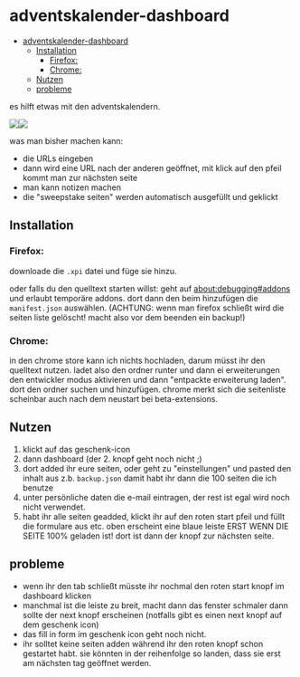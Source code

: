 # adventskalender-dashboard

- [adventskalender-dashboard](#adventskalender-dashboard)
    - [Installation](#installation)
        - [Firefox:](#firefox)
        - [Chrome:](#chrome)
    - [Nutzen](#nutzen)
    - [probleme](#probleme)

es hilft etwas mit den adventskalendern.

![](https://i.imgur.com/EXA9bxW.png)![](https://i.imgur.com/w60JGOk.png)

was man bisher machen kann:
- die URLs eingeben
- dann wird eine URL nach der anderen geöffnet, mit klick auf den pfeil kommt man zur nächsten seite
- man kann notizen machen
- die "sweepstake seiten" werden automatisch ausgefüllt und geklickt

## Installation

### Firefox: 
downloade die `.xpi` datei und füge sie hinzu.

oder falls du den quelltext starten willst:
geht auf [about:debugging#addons](about:debugging#addons) und erlaubt temporäre addons. dort dann den beim hinzufügen die `manifest.json` auswählen. (ACHTUNG: wenn man firefox schließt wird die seiten liste gelöscht! macht also vor dem beenden ein backup!)

### Chrome: 
in den chrome store kann ich nichts hochladen, darum müsst ihr den quelltext nutzen. ladet also den ordner runter und dann
ei erweiterungen den entwickler modus aktivieren und dann "entpackte erweiterung laden". dort den ordner suchen und hinzufügen. chrome merkt sich die seitenliste scheinbar auch nach dem neustart bei beta-extensions.

## Nutzen
1. klickt auf das geschenk-icon
2. dann dashboard (der 2. knopf geht noch nicht ;)
3. dort added ihr eure seiten, oder geht zu "einstellungen" und pasted den inhalt aus z.b. `backup.json` damit habt ihr dann die 100 seiten die ich benutze
4. unter persönliche daten die e-mail eintragen, der rest ist egal wird noch nicht verwendet.
5. habt ihr alle seiten geadded, klickt ihr auf den roten start pfeil und füllt die formulare aus etc. oben erscheint eine blaue leiste ERST WENN DIE SEITE 100% geladen ist! dort ist dann der knopf zur nächsten seite.
## probleme
- wenn ihr den tab schließt müsste ihr nochmal den roten start knopf im dashboard klicken
- manchmal ist die leiste zu breit, macht dann das fenster schmaler dann sollte der next knopf erscheinen (notfalls gibt es einen next knopf auf dem geschenk icon)
-  das fill in form im geschenk icon geht noch nicht.
- ihr solltet keine seiten adden während ihr den roten knopf schon gestartet habt. sie könnten in der reihenfolge so landen, dass sie erst am nächsten tag geöffnet werden.